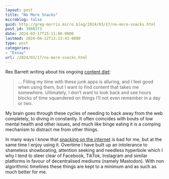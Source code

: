 ```yaml
---
layout: post
title: "No More Snacks"
microblog: false
guid: http://greg-morris.micro.blog/2024/03/17/no-more-snacks.html
post_id: 3988373
date: 2024-03-17T15:11:00-0000
lastmod: 2024-04-12T13:13:43-0000
type: post
categories:
- "Essay"
url: /2024/03/17/no-more-snacks.html
---
```

Rex Barrett writing about his ongoing [content diet](https://rexbarrett.com/posts/my-content-diet-overhaul):

> ... Filling my time with these junk apps is alluring, and I feel good when using them, but I want to find content that takes me somewhere. Ultimately, I don’t want to look back and see hours blocks of time squandered on things I’ll not even remember in a day or two.

My brain goes through these cycles of needing to back away from the web completely, to diving in constantly. It often coincides with bouts of low mental health and other issues, and much like binge eating it is a comping mechanism to distract me from other things. 

In many ways I know that [snacking on the internet](/2022/12/01/snacking-on-the.html) is bad for me, but at the same time I enjoy using it. Overtime I have built up an intolerance to shameless showboating, attention seeking and needless hyperbole which I why I tend to steer clear of Facebook, TikTok, Instagram and similar platforms in favour of decentralised mediums (namely Mastodon). With non algorithmic timelines these things are kept to a minimum and as such as much better for me.
